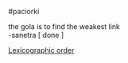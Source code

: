 #paciorki 

the gola is to find the weakest link <br>
-sanetra [ done ] 

[Lexicographic order ](https://en.wikipedia.org/wiki/Lexicographic_order)